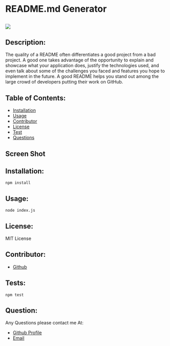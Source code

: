 
  
# README.md Generator

## <img src="https://img.shields.io/badge/LICENSE-mit-green"/>

## Description:
The quality of a README often differentiates a good project from a bad project. A good one takes advantage of the opportunity to explain and showcase what your application does, justify the technologies used, and even talk about some of the challenges you faced and features you hope to implement in the future. A good README helps you stand out among the large crowd of developers putting their work on GitHub.



## Table of Contents:

* [Installation](#installation)
* [Usage](#usage)
* [Contributor](#contributor)
* [License](#license)
* [Test](#test)
* [Questions](#question)

## Screen Shot

## Installation:
`npm install`



## Usage: 
`node index.js`



## License:
MIT License


## Contributor:
* [Github](https://github.com/NhiDanis)


## Tests:
`npm test`

## Question:
Any Questions please contact me At:
* [Github Profile](https://github.com/NhiDanis)
* [Email](a.nhi1001@gmail.com)


